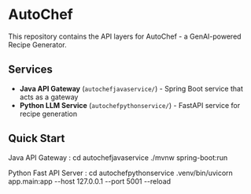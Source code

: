 # AutoChef
This repository contains the API layers for AutoChef - a GenAI-powered Recipe Generator.

## Services
- **Java API Gateway** (`autochefjavaservice/`) - Spring Boot service that acts as a gateway
- **Python LLM Service** (`autochefpythonservice/`) - FastAPI service for recipe generation

## Quick Start

Java API Gateway : cd autochefjavaservice
./mvnw spring-boot:run

Python Fast API Server : cd autochefpythonservice
.venv/bin/uvicorn app.main:app --host 127.0.0.1 --port 5001 --reload
